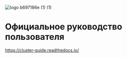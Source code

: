 ![logo b697186e (1) (1)](https://user-images.githubusercontent.com/73885381/228187286-325746e4-16aa-47e5-a15e-ce589496f9df.png)

# Официальное руководство пользователя
https://cluster-guide.readthedocs.io/
